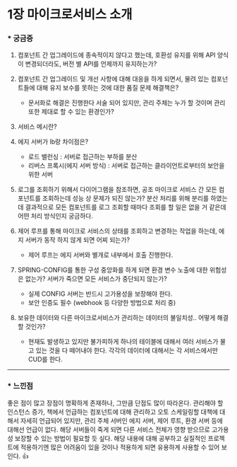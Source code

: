 # 1장 마이크로서비스 소개

### * 궁금증
1. 컴포넌트 간 업그레이드에 종속적이지 않다고 했는데, 호환성 유지를 위해 API 양식이 변경되더라도, 버전 별 API를 언제까지 유지하는가?

2. 컴포넌트 간 업그레이드 및 개선 사항에 대해 대응을 하게 되면서, 물려 있는 컴포넌트들에 대해 유지 보수를 못하는 것에 대한 품질 문제 해결책은?
    * 문서화로 해결은 진행한다 서술 되어 있지만, 관리 주체는 누가 할 것이며 관리 또한 제대로 할 수 있는 환경인가? 

3. 서비스 메시란?

4. 에지 서버가 lb랑 차이점은?
    * 로드 밸런싱 : 서버로 접근하는 부하를 분산
    * 리버스 프록시(에지 서버 방식) : 서버로 접근하는 클라이언트로부터의 보안을 위한 서버
    
5. 로그를 조회하기 위해서 다이어그램을 참조하면, 공조 마이크로 서비스 간 모든 컴포넌트를 조회하는데 성능 상 문제가 되진 않는가? 분산 처리를 위해 분리를 하였는데 결과적으로 모든 컴포넌트를 로그 조회할 때마다 조회를 할 일은 없을 거 같은데 어떤 처리 방식인지 궁금하다.

6. 제어 루프를 통해 마이크로 서비스의 상태를 조회하고 변경하는 작업을 하는데, 에지 서버가 동작 하지 않게 되면 어찌 되는가?
    * 제어 루프는 에지 서버와 별개로 내부에서 호출 진행한다.
    
7. SPRING-CONFIG를 통한 구성 중앙화를 하게 되면 환경 변수 노출에 대한 위험성은 없는가? 서버가 죽으면 모든 서비스가 중단되지 않는가?
    * 실제 CONFIG 서버는 반드시 고가용성을 보장해야 한다.
    * 보안 인증도 필수 (webhook 등 다양한 방법으로 처리 중)
    
8. 보유한 데이터와 다른 마이크로서비스가 관리하는 데이터의 불일치성.. 어떻게 해결할 것인가?
    * 현재도 발생하고 있지만 불가피하게 하나의 테이블에 대해서 여러 서비스가 물고 있는 것을 다 떼어내야 한다. 각각의 데이터에 대해서는 각 서비스에서만 CUD를 한다.
    
---
### * 느낀점
좋은 점이 많고 장점이 명확하게 존재하나, 그만큼 단점도 많이 따라온다.
관리해야 할 인스턴스 증가, 책에서 언급하는 컴포넌트에 대해 관리하고
오토 스케일링할 대책에 대해서 자세히 언급되어 있지만,
관리 주체 서버인 에지 서버, 제어 루트, 환경 서버 등에 대해선 언급이 없다.
해당 서버들이 죽게 되면 다른 서비스 전체가 영향 받으므로 고가용성 보장할 수 있는 방법이 필요할 듯 싶다.
해당 내용에 대해 공부하고 실질적인 프로젝트에 적용하기엔 많은 어려움이
있을 것이나 적용하게 되면 유용하게 사용할 수 있어 보인다. 👍
